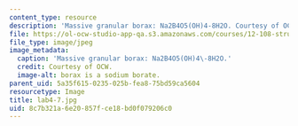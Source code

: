 ```yaml
---
content_type: resource
description: 'Massive granular borax: Na2B4O5(OH)4-8H2O. Courtesy of OCW.'
file: https://ol-ocw-studio-app-qa.s3.amazonaws.com/courses/12-108-structure-of-earth-materials-fall-2004/8c7b321a6e20857fce18bd0f079206c0_lab4-7.jpg
file_type: image/jpeg
image_metadata:
  caption: 'Massive granular borax: Na2B4O5(OH)4\-8H2O.'
  credit: Courtesy of OCW.
  image-alt: borax is a sodium borate.
parent_uid: 5a35f615-0235-025b-fea8-75bd59ca5604
resourcetype: Image
title: lab4-7.jpg
uid: 8c7b321a-6e20-857f-ce18-bd0f079206c0
---
```

